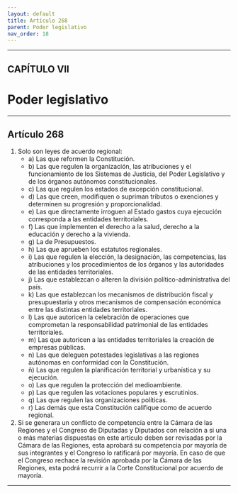 ```yaml
---
layout: default
title: Artículo 268
parent: Poder legislativo
nav_order: 18
---
```


---

## CAPÍTULO VII
# Poder legislativo

---

## Artículo 268

1. Solo son leyes de acuerdo regional:
    - a) Las que reformen la Constitución.
    - b) Las que regulen la organización, las atribuciones y el funcionamiento de los Sistemas de Justicia, del Poder Legislativo y de los órganos autónomos constitucionales.
    - c) Las que regulen los estados de excepción constitucional.
    - d) Las que creen, modifiquen o supriman tributos o exenciones y determinen su progresión y proporcionalidad.
    - e) Las que directamente irroguen al Estado gastos cuya ejecución corresponda a las entidades territoriales.
    - f) Las que implementen el derecho a la salud, derecho a la educación y derecho a la vivienda.
    - g) La de Presupuestos.
    - h) Las que aprueben los estatutos regionales.
    - i) Las que regulen la elección, la designación, las competencias, las atribuciones y los procedimientos de los órganos y las autoridades de las entidades territoriales.
    - j) Las que establezcan o alteren la división político-administrativa del país.
    - k) Las que establezcan los mecanismos de distribución fiscal y presupuestaria y otros mecanismos de compensación económica entre las distintas entidades territoriales.
    - l) Las que autoricen la celebración de operaciones que comprometan la responsabilidad patrimonial de las entidades territoriales.
    - m) Las que autoricen a las entidades territoriales la creación de empresas públicas.
    - n) Las que deleguen potestades legislativas a las regiones autónomas en conformidad con la Constitución.
    - ñ) Las que regulen la planificación territorial y urbanística y su ejecución.
    - o) Las que regulen la protección del medioambiente.
    - p) Las que regulen las votaciones populares y escrutinios.
    - q) Las que regulen las organizaciones políticas.
    - r) Las demás que esta Constitución califique como de acuerdo regional.
2. Si se generara un conflicto de competencia entre la Cámara de las Regiones y el Congreso de Diputadas y Diputados con relación a si una o más materias dispuestas en este artículo deben ser revisadas por la Cámara de las Regiones, esta aprobará su competencia por mayoría de sus integrantes y el Congreso lo ratificará por mayoría. En caso de que el Congreso rechace la revisión aprobada por la Cámara de las Regiones, esta podrá recurrir a la Corte Constitucional por acuerdo de mayoría.

---
